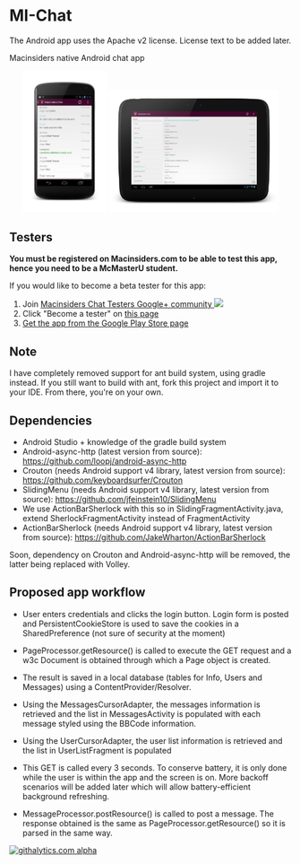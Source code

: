 MI-Chat
=======
The Android app uses the Apache v2 license. License text to be added later.

Macinsiders native Android chat app

<p align="center">
  <img src="/design/latest/messages_activity_phone.png" alt="Messages screen (Phone)" height="30%" width="30%"/>
  <img src="/design/latest/messages_activity_tablet.png" alt="Messages screen (Tablet)" height="60%" width="60%"/>
</p>


Testers
-------
**You must be registered on Macinsiders.com to be able to test this app, hence you need to be a McMasterU student.**

If you would like to become a beta tester for this app:

1. Join [Macinsiders Chat Testers Google+ community ![](http://ssl.gstatic.com/images/icons/gplus-16.png)](https://plus.google.com/communities/111130353234641996811)
2. Click "Become a tester" on [this page](https://play.google.com/apps/testing/com.afzaln.mi_chat/)
3. [Get the app from the Google Play Store page](https://play.google.com/store/apps/details?id=com.afzaln.mi_chat)

Note
----
I have completely removed support for ant build system, using gradle instead.
If you still want to build with ant, fork this project and import it to your IDE. From there, you're on your own.

Dependencies
------------
- Android Studio + knowledge of the gradle build system
- Android-async-http (latest version from source): https://github.com/loopj/android-async-http
- Crouton (needs Android support v4 library, latest version from source): https://github.com/keyboardsurfer/Crouton
- SlidingMenu (needs Android support v4 library, latest version from source): https://github.com/jfeinstein10/SlidingMenu
- We use ActionBarSherlock with this so in SlidingFragmentActivity.java, extend SherlockFragmentActivity instead of FragmentActivity
- ActionBarSherlock (needs Android support v4 library, latest version from source): https://github.com/JakeWharton/ActionBarSherlock

Soon, dependency on Crouton and Android-async-http will be removed, the latter being replaced with Volley.

Proposed app workflow
-----------------------------------
- User enters credentials and clicks the login button. Login form is posted and PersistentCookieStore is used to save the cookies in a SharedPreference (not sure of security at the moment)
- PageProcessor.getResource() is called to execute the GET request and a w3c Document is obtained through which a Page object is created.
- The result is saved in a local database (tables for Info, Users and Messages) using a ContentProvider/Resolver.
- Using the MessagesCursorAdapter, the messages information is retrieved and the list in MessagesActivity is populated with each message styled using the BBCode information.
- Using the UserCursorAdapter, the user list information is retrieved and the list in UserListFragment is populated
- This GET is called every 3 seconds. To conserve battery, it is only done while the user is within the app and the screen is on. More backoff scenarios will be added later which will allow battery-efficient background refreshing.

- MessageProcessor.postResource() is called to post a message. The response obtained is the same as PageProcessor.getResource() so it is parsed in the same way.

[![githalytics.com alpha](https://cruel-carlota.pagodabox.com/03c00d47f90ba39a1f9cd9c7ee9b9e40 "githalytics.com")](http://githalytics.com/AfzalivE/MI-Chat)

